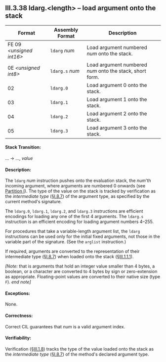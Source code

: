 ## III.3.38 ldarg.\<length\> &ndash; load argument onto the stack

 | Format | Assembly Format | Description
 | ---- | ---- | ----
 | FE 09 _\<unsigned int16\>_ | `ldarg` _num_ | Load argument numbered _num_ onto the stack.
 | 0E _\<unsigned int8\>_ | `ldarg.s` _num_ | Load argument numbered _num_ onto the stack, short form.
 | 02 | `ldarg.0` | Load argument 0 onto the stack.
 | 03 | `ldarg.1` | Load argument 1 onto the stack.
 | 04 | `ldarg.2` | Load argument 2 onto the stack.
 | 05 | `ldarg.3` | Load argument 3 onto the stack.

#### Stack Transition:

&hellip; &rarr; &hellip;, _value_

#### Description:

The `ldarg` _num_ instruction pushes onto the evaluation stack, the _num_'th incoming argument, where arguments are numbered 0 onwards (see [Partition I](i.12.3-machine-state.md)). The type of the value on the stack is tracked by verification as the *intermediate type* (§[I.8.7](i.8.7-assignment-compatibility.md)) of the argument type, as specified by the current method's signature.

The `ldarg.0`, `ldarg.1`, `ldarg.2`, and `ldarg.3` instructions are efficient encodings for loading any one of the first 4 arguments. The `ldarg.s` instruction is an efficient encoding for loading argument numbers 4&ndash;255.

For procedures that take a variable-length argument list, the `ldarg` instructions can be used only for the initial fixed arguments, not those in the variable part of the signature. (See the `arglist` instruction.)

If required, arguments are converted to the representation of their intermediate type (§[I.8.7](i.8.7-assignment-compatibility.md)) when loaded onto the stack (§[III.1.1.1](iii.1.1.1-numeric-data-types.md)).

_[Note:_ that is arguments that hold an integer value smaller than 4 bytes, a boolean, or a character are converted to 4 bytes by sign or zero-extension as appropriate. Floating-point values are converted to their native size (type `F`). _end note]_

#### Exceptions:

None.

#### Correctness:

Correct CIL guarantees that _num_ is a valid argument index.

#### Verifiability:

Verification (§[III.1.8](iii.1.8-verifiability-and-correctness.md)) tracks the type of the value loaded onto the stack as the *intermediate type* (§[I.8.7](i.8.7-assignment-compatibility.md)) of the method's declared argument type.
